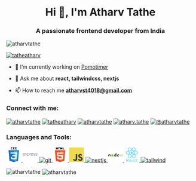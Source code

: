 <h1 align="center">Hi 👋, I'm Atharv Tathe</h1>
<h3 align="center">A passionate frontend developer from India</h3>

<p align="left"> <img src="https://komarev.com/ghpvc/?username=atharvtathe&label=Profile%20views&color=0e75b6&style=flat" alt="atharvtathe" /> </p>

<p align="left"> <a href="https://twitter.com/tatheatharv" target="blank"><img src="https://img.shields.io/twitter/follow/tatheatharv?logo=twitter&style=for-the-badge" alt="tatheatharv" /></a> </p>

- 🔭 I’m currently working on [Pomotimer](https://pomotimer.com/)

- 💬 Ask me about **react, tailwindcss, nextjs**

- 📫 How to reach me **atharvst4018@gmail.com**

<h3 align="left">Connect with me:</h3>
<p align="left">
<a href="https://dev.to/atharvtathe" target="blank"><img align="center" src="https://raw.githubusercontent.com/rahuldkjain/github-profile-readme-generator/master/src/images/icons/Social/devto.svg" alt="atharvtathe" height="30" width="40" /></a>
<a href="https://twitter.com/tatheatharv" target="blank"><img align="center" src="https://raw.githubusercontent.com/rahuldkjain/github-profile-readme-generator/master/src/images/icons/Social/twitter.svg" alt="tatheatharv" height="30" width="40" /></a>
<a href="https://linkedin.com/in/atharvtathe" target="blank"><img align="center" src="https://raw.githubusercontent.com/rahuldkjain/github-profile-readme-generator/master/src/images/icons/Social/linked-in-alt.svg" alt="atharvtathe" height="30" width="40" /></a>
<a href="https://instagram.com/atharv.tathe" target="blank"><img align="center" src="https://raw.githubusercontent.com/rahuldkjain/github-profile-readme-generator/master/src/images/icons/Social/instagram.svg" alt="atharv.tathe" height="30" width="40" /></a>
<a href="https://hashnode.com/@atharvtathe" target="blank"><img align="center" src="https://raw.githubusercontent.com/rahuldkjain/github-profile-readme-generator/master/src/images/icons/Social/hashnode.svg" alt="@atharvtathe" height="30" width="40" /></a>
</p>

<h3 align="left">Languages and Tools:</h3>
<p align="left"> <a href="https://www.w3schools.com/css/" target="_blank" rel="noreferrer"> <img src="https://raw.githubusercontent.com/devicons/devicon/master/icons/css3/css3-original-wordmark.svg" alt="css3" width="40" height="40"/> </a> <a href="https://expressjs.com" target="_blank" rel="noreferrer"> <img src="https://raw.githubusercontent.com/devicons/devicon/master/icons/express/express-original-wordmark.svg" alt="express" width="40" height="40"/> </a> <a href="https://git-scm.com/" target="_blank" rel="noreferrer"> <img src="https://www.vectorlogo.zone/logos/git-scm/git-scm-icon.svg" alt="git" width="40" height="40"/> </a> <a href="https://www.w3.org/html/" target="_blank" rel="noreferrer"> <img src="https://raw.githubusercontent.com/devicons/devicon/master/icons/html5/html5-original-wordmark.svg" alt="html5" width="40" height="40"/> </a> <a href="https://developer.mozilla.org/en-US/docs/Web/JavaScript" target="_blank" rel="noreferrer"> <img src="https://raw.githubusercontent.com/devicons/devicon/master/icons/javascript/javascript-original.svg" alt="javascript" width="40" height="40"/> </a> <a href="https://nextjs.org/" target="_blank" rel="noreferrer"> <img src="https://cdn.worldvectorlogo.com/logos/nextjs-2.svg" alt="nextjs" width="40" height="40"/> </a> <a href="https://nodejs.org" target="_blank" rel="noreferrer"> <img src="https://raw.githubusercontent.com/devicons/devicon/master/icons/nodejs/nodejs-original-wordmark.svg" alt="nodejs" width="40" height="40"/> </a> <a href="https://reactjs.org/" target="_blank" rel="noreferrer"> <img src="https://raw.githubusercontent.com/devicons/devicon/master/icons/react/react-original-wordmark.svg" alt="react" width="40" height="40"/> </a> <a href="https://tailwindcss.com/" target="_blank" rel="noreferrer"> <img src="https://www.vectorlogo.zone/logos/tailwindcss/tailwindcss-icon.svg" alt="tailwind" width="40" height="40"/> </a> </p>

<p><img align="left" src="https://github-readme-stats.vercel.app/api/top-langs?username=atharvtathe&show_icons=true&locale=en&layout=compact" alt="atharvtathe" /></p>

<p>&nbsp;<img align="center" src="https://github-readme-stats.vercel.app/api?username=atharvtathe&show_icons=true&locale=en" alt="atharvtathe" /></p>


